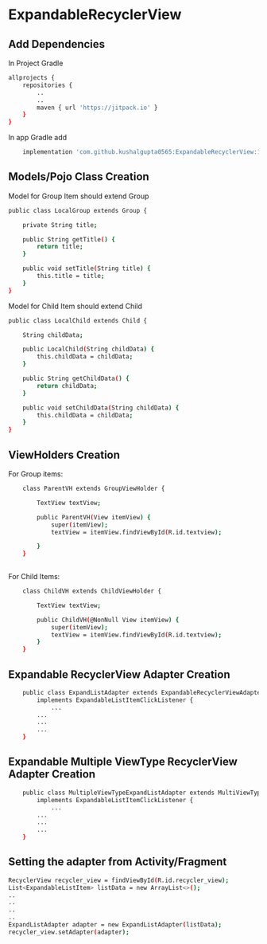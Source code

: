 # ExpandableRecyclerView

## Add Dependencies

In Project Gradle

```bash
allprojects {
    repositories {
        ..
        ..
        maven { url 'https://jitpack.io' }
    }
}
```

In app Gradle add
```bash
	implementation 'com.github.kushalgupta0565:ExpandableRecyclerView:1.0.1'
```


## Models/Pojo Class Creation

Model for Group Item should extend Group

```bash
public class LocalGroup extends Group {

    private String title;

    public String getTitle() {
        return title;
    }

    public void setTitle(String title) {
        this.title = title;
    }
}
```

Model for Child Item should extend Child

```bash
public class LocalChild extends Child {

    String childData;

    public LocalChild(String childData) {
        this.childData = childData;
    }

    public String getChildData() {
        return childData;
    }

    public void setChildData(String childData) {
        this.childData = childData;
    }
}
```

## ViewHolders Creation

For Group items:
```bash
    class ParentVH extends GroupViewHolder {

        TextView textView;

        public ParentVH(View itemView) {
            super(itemView);
            textView = itemView.findViewById(R.id.textview);

        }
    }
	
```
	
For Child Items:
```bash
    class ChildVH extends ChildViewHolder {

        TextView textView;

        public ChildVH(@NonNull View itemView) {
            super(itemView);
            textView = itemView.findViewById(R.id.textview);
        }
    }
```


## Expandable RecyclerView Adapter Creation

```bash
    public class ExpandListAdapter extends ExpandableRecyclerViewAdapter<ParentVH, ChildVH>
		implements ExpandableListItemClickListener {
        	...
		...
		...
		...
    }
```

## Expandable Multiple ViewType RecyclerView Adapter Creation

```bash
    public class MultipleViewTypeExpandListAdapter extends MultiViewTypeExpandaleAdapter<GroupViewHolder, ChildViewHolder>
		implements ExpandableListItemClickListener {
        	...
		...
		...
		...
    }
```



## Setting the adapter from Activity/Fragment

```bash
RecyclerView recycler_view = findViewById(R.id.recycler_view);
List<ExpandableListItem> listData = new ArrayList<>();
..
..
..
..
ExpandListAdapter adapter = new ExpandListAdapter(listData);
recycler_view.setAdapter(adapter);
```







